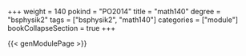 +++
weight = 140
pokind = "PO2014"
title = "math140"
degree = "bsphysik2"
tags = ["bsphysik2", "math140"]
categories = ["module"]
bookCollapseSection = true
+++

{{< genModulePage >}}
